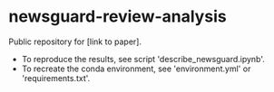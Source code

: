 # newsguard-review-analysis

Public repository for [link to paper].
- To reproduce the results, see script 'describe_newsguard.ipynb'.
- To recreate the conda environment, see 'environment.yml' or 'requirements.txt'.
